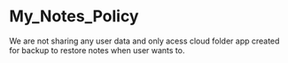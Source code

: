 # My_Notes_Policy
We are not sharing any user data and only acess cloud folder app created for backup to restore notes when user wants to.
